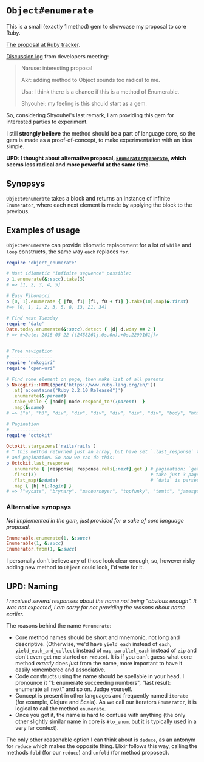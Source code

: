 # `Object#enumerate`

This is a small (exactly 1 method) gem to showcase my proposal to core Ruby.

[The proposal at Ruby tracker](https://bugs.ruby-lang.org/issues/14423).

[Discussion log](https://docs.google.com/document/d/e/2PACX-1vR2LdBE87iEcEsVuUUr0G2L6LxSPeGMg_0oeHeh0HYmX36iIa9zkWYlFHilH5D4I_RBJpQnr09yOZaE/pub) from developers meeting:

> Naruse: interesting proposal
>
> Akr: adding method to Object sounds too radical to me.
>
> Usa: I think there is a chance if this is a method of Enumerable.
>
> Shyouhei: my feeling is this should start as a gem.

So, considering Shyouhei's last remark, I am providing this gem for interested parties to experiment.

I still **strongly believe** the method should be a part of language core, so the gem is made as a proof-of-concept, to make experimentation with an idea simple.

**UPD: I thought about alternative proposal, [`Enumerator#generate`](https://github.com/zverok/enumerator_generate), which seems less radical and more powerful at the same time.**

## Synopsys

`Object#enumerate` takes a block and returns an instance of infinite `Enumerator`, where each next element is made by applying the block to the previous.

## Examples of usage

`Object#enumerate` can provide idiomatic replacement for a lot of `while` and `loop` constructs, the same way `each` replaces `for`.

```ruby
require 'object_enumerate'

# Most idiomatic "infinite sequence" possible:
p 1.enumerate(&:succ).take(5)
# => [1, 2, 3, 4, 5]

# Easy Fibonacci
p [0, 1].enumerate { |f0, f1| [f1, f0 + f1] }.take(10).map(&:first)
#=> [0, 1, 1, 2, 3, 5, 8, 13, 21, 34]

# Find next Tuesday
require 'date'
Date.today.enumerate(&:succ).detect { |d| d.wday == 2 }
# => #<Date: 2018-05-22 ((2458261j,0s,0n),+0s,2299161j)>


# Tree navigation
# ---------------
require 'nokogiri'
require 'open-uri'

# Find some element on page, then make list of all parents
p Nokogiri::HTML(open('https://www.ruby-lang.org/en/'))
  .at('a:contains("Ruby 2.2.10 Released")')
  .enumerate(&:parent)
  .take_while { |node| node.respond_to?(:parent)  }
  .map(&:name)
# => ["a", "h3", "div", "div", "div", "div", "div", "div", "body", "html"]

# Pagination
# ----------
require 'octokit'

Octokit.stargazers('rails/rails')
# ^ this method returned just an array, but have set `.last_response` to full response, with data
# and pagination. So now we can do this:
p Octokit.last_response
  .enumerate { |response| response.rels[:next].get } # pagination: `get` fetches next Response
  .first(3)                                          # take just 3 pages of stargazers
  .flat_map(&:data)                                  # `data` is parsed response content (stargazers themselves)
  .map { |h| h[:login] }
# => ["wycats", "brynary", "macournoyer", "topfunky", "tomtt", "jamesgolick", ...
```

### Alternative synopsys

_Not implemented in the gem, just provided for a sake of core language proposal._

```ruby
Enumerable.enumerate(1, &:succ)
Enumerable(1, &:succ)
Enumerator.from(1, &:succ)
```

I personally don't believe any of those look clear enough, so, however risky adding new method to `Object` could look, I'd vote for it.

## UPD: Naming

_I received several responses about the name not being "obvious enough". It was not expected, I am sorry for not providing the reasons about name earlier._

The reasons behind the name `#enumerate`:

* Core method names should be short and mnemonic, not long and descriptive. (Otherwise, we'd have `yield_each` instead of `each`, `yield_each_and_collect` instead of `map`, `parallel_each` instead of `zip` and don't even get me started on `reduce`). It is if you can't guess what core method _exactly_ does _just_ from the name, more important to have it easily remembered and associative.
* Code constructs using the name should be spellable in your head. I pronounce it "1: enumerate succeeding numbers", "last result: enumerate all next" and so on. Judge yourself.
* Concept is present in other languages and frequently named `iterate` (for example, Clojure and Scala). As we call our iterators `Enumerator`, it is logical to call the method `enumerate`.
* Once you got it, the name is hard to confuse with anything (the only other slightly similar name in core is `#to_enum`, but it is typically used in a very far context).

The only other reasonable option I can think about is `deduce`, as an antonym for `reduce` which makes the opposite thing. Elixir follows this way, calling the methods `fold` (for our `reduce`) and `unfold` (for method proposed).
